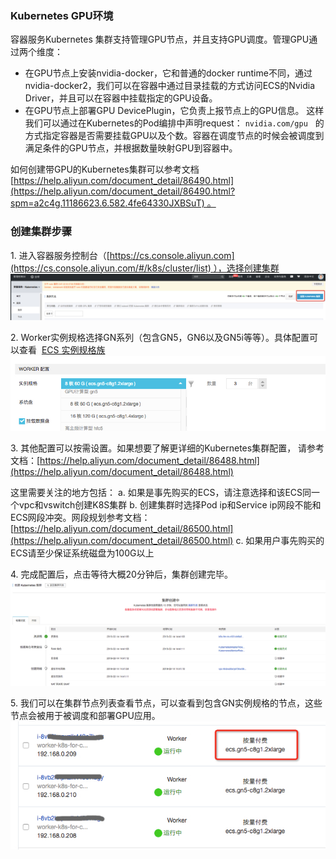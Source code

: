 ### Kubernetes GPU环境
容器服务Kubernetes 集群支持管理GPU节点，并且支持GPU调度。管理GPU通过两个维度：
* 在GPU节点上安装nvidia-docker，它和普通的docker runtime不同，通过nvidia-docker2，我们可以在容器中通过目录挂载的方式访问ECS的Nvidia Driver，并且可以在容器中挂载指定的GPU设备。
* 在GPU节点上部署GPU DevicePlugin，它负责上报节点上的GPU信息。 这样我们可以通过在Kubernetes的Pod编排中声明request： `nvidia.com/gpu`   的方式指定容器是否需要挂载GPU以及个数。容器在调度节点的时候会被调度到满足条件的GPU节点，并根据数量映射GPU到容器中。

如何创建带GPU的Kubernetes集群可以参考文档 [https://help.aliyun.com/document_detail/86490.html](https://help.aliyun.com/document_detail/86490.html?spm=a2c4g.11186623.6.582.4fe64330JXBSuT) 。

### 创建集群步骤
1\. 进入容器服务控制台（[https://cs.console.aliyun.com](https://cs.console.aliyun.com/#/k8s/cluster/list) ），选择创建集群<br />![PNG](images/create_cluster.png)


2\. Worker实例规格选择GN系列（包含GN5，GN6以及GN5i等等）。具体配置可以查看  [ECS 实例规格族](https://help.aliyun.com/document_detail/25378.html#gn5)<br />![image.png](images/create_cluster_instance_type.png)


3\. 其他配置可以按需设置。如果想要了解更详细的Kubernetes集群配置， 请参考文档：[https://help.aliyun.com/document_detail/86488.html](https://help.aliyun.com/document_detail/86488.html)

这里需要关注的地方包括：
	a. 如果是事先购买的ECS，请注意选择和该ECS同一个vpc和vswitch创建K8S集群
	b. 创建集群时选择Pod ip和Service ip网段不能和ECS网段冲突。网段规划参考文档： [https://help.aliyun.com/document_detail/86500.html](https://help.aliyun.com/document_detail/86500.html)
	c. 如果用户事先购买的ECS请至少保证系统磁盘为100G以上


4\. 完成配置后，点击等待大概20分钟后，集群创建完毕。<br />![image.png](images/create_cluster_finish.png)


5\. 我们可以在集群节点列表查看节点，可以查看到包含GN实例规格的节点，这些节点会被用于被调度和部署GPU应用。<br />![image.png](images/create_cluster_gpu.png)
